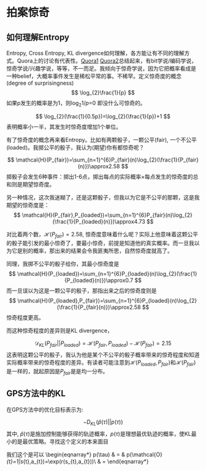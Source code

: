 # 拍案惊奇
## 如何理解Entropy

Entropy, Cross Entropy, KL divergence如何理解，各方能让有不同的理解方式。Quora上的讨论有代表性。[Quora1](https://top.quora.com/What-is-a-good-laymans-explanation-for-the-Kullback-Leibler-divergence)
[Quora2](https://www.quora.com/Whats-an-intuitive-way-to-think-of-cross-entropy)总结起来，有bit学说/编码学说，惊奇学说/兴趣学说，等等，不一而足。我倾向于惊奇学说，因为它把概率看成是一种belief，大概率事件发生是稀松平常的事。不稀罕。定义惊奇度的概念(degree
of surprisingness)
$$
\log_{2}\frac{1}{p}
$$
如果p发生的概率是为1，则$\log_{2}1/p$=0 即没什么可惊奇的。

$$
\log_{2}(\frac{1}{0.5p})=\log_{2}(\frac{1}{p})+1
$$
表明概率小一半，其发生时惊奇度增加1个单位。

有了惊奇度的概念再来看Entropy。比如有两颗骰子，一颗公平(fair), 一个不公平(loaded)。我掷公平的骰子，我认为(期望)你有都惊奇呢？

$$
\mathcal{H}(P_{fair})=\sum_{n=1}^{6}P_{fair}(n)\log_{2}(\frac{1}{P_{fair}(n)})\approx2.58
$$
掷骰子会发生6种事件：掷出1-6点，掷出每点的实际概率$\times$每点发生的惊奇度的总和则是期望惊奇度。

另一种情况，这次我迷糊了，还是这颗骰子，但我以为它是不公平的那颗，这是我期望的惊奇度是：
$$
\mathcal{H}(P_{fair},P_{loaded})=\sum_{n=1}^{6}P_{fair}(n)\log_{2}(\frac{1}{P_{loaded}(n)})\approx4.73
$$

对比着两个数，$\mathcal{H}(P_{fair})=2.58$, 惊奇度意味着什么呢？实际上他意味着这颗公平的骰子能引发的最小惊奇了，要最小惊奇，前提是知道他的真实概率。而一旦我以为它是别的概率，那出来的结果会令我匪夷所思，自然惊奇度就高了。

同理，我掷不公平的骰子给你，其最小惊奇度是
$$
\mathcal{H}(P_{loaded})=\sum_{n=1}^{6}P_{loaded}(n)\log_{2}(\frac{1}{P_{loaded}(n)})\approx0.7
$$
而一旦误以为这是一颗公平的骰子，那指出来之后的惊奇度则是
$$
\mathcal{H}(P_{loaded},P_{fair})=\sum_{n=1}^{6}P_{loaded}(n)\log_{2}(\frac{1}{P_{fair}(n)})\approx2.58
$$
惊奇程度更高。

而这种惊奇程度的差异则是KL divergence，

$$
\mathcal{D}_{KL}(P_{fair}||P_{loaded})=\mathcal{H}(P_{fair},P_{loaded})-\mathcal{H}(P_{fair})=2.15
$$
这表明这颗公平的骰子，我认为他是某个不公平的骰子概率带来的惊奇程度和知道实际概率带来的惊奇程度的差异。有读者可能注意到$\mathcal{H}(P_{loaded},P_{fair})$和$\mathcal{H}(P_{fair})$是一样的，就起原因是$P_{fair}$是是均一分布。

## GPS方法中的KL

在GPS方法中的优化目标表示为:

$$
-D_{KL}(\hat{p}(\tau)||p(\tau))
$$
其中, $\hat{p}(\tau)$是施加控制能够获得的轨迹概率，$p(\tau)$是理想最优轨迹的概率，使KL最小的是最优策略。寻找这个定义的本来面目

我们这个是可以
\begin{eqnarray*}
p(\tau) & = & p(\mathcal{O}_{t}=1|s_{t},a_{t})=\exp(r(s_{t},a_{t}))\\
 & =
\end{eqnarray*}
